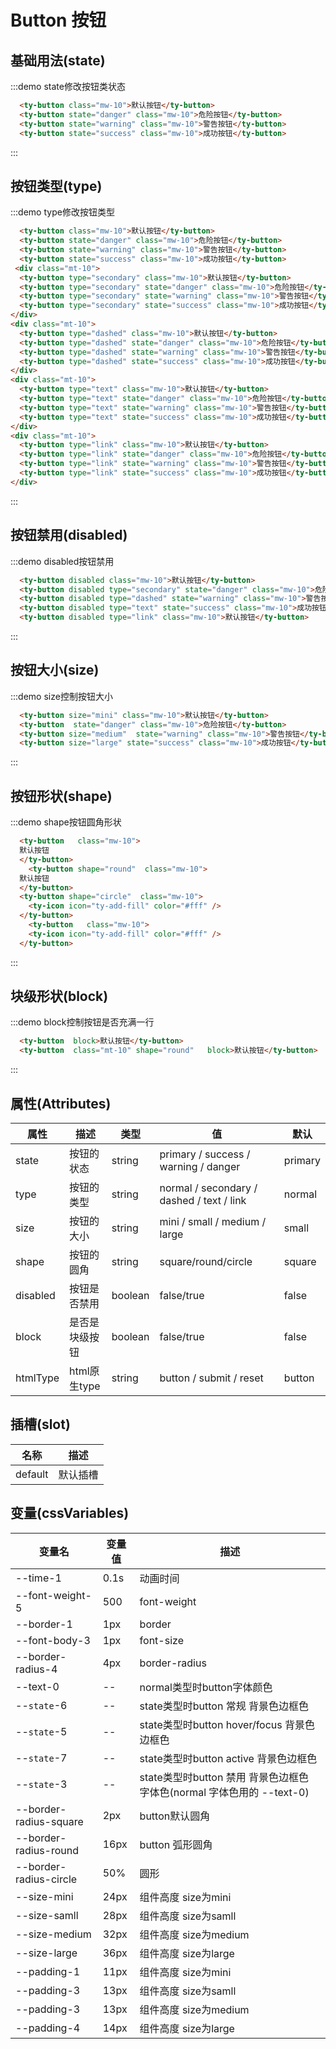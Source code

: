 # Button 按钮
## 基础用法(state)

:::demo  state修改按钮类状态
```html
  <ty-button class="mw-10">默认按钮</ty-button>
  <ty-button state="danger" class="mw-10">危险按钮</ty-button>
  <ty-button state="warning" class="mw-10">警告按钮</ty-button>
  <ty-button state="success" class="mw-10">成功按钮</ty-button>
```
:::


## 按钮类型(type)

:::demo  type修改按钮类型
```html
  <ty-button class="mw-10">默认按钮</ty-button>
  <ty-button state="danger" class="mw-10">危险按钮</ty-button>
  <ty-button state="warning" class="mw-10">警告按钮</ty-button>
  <ty-button state="success" class="mw-10">成功按钮</ty-button>
 <div class="mt-10">
  <ty-button type="secondary" class="mw-10">默认按钮</ty-button>
  <ty-button type="secondary" state="danger" class="mw-10">危险按钮</ty-button>
  <ty-button type="secondary" state="warning" class="mw-10">警告按钮</ty-button>
  <ty-button type="secondary" state="success" class="mw-10">成功按钮</ty-button>
</div>
<div class="mt-10">
  <ty-button type="dashed" class="mw-10">默认按钮</ty-button>
  <ty-button type="dashed" state="danger" class="mw-10">危险按钮</ty-button>
  <ty-button type="dashed" state="warning" class="mw-10">警告按钮</ty-button>
  <ty-button type="dashed" state="success" class="mw-10">成功按钮</ty-button>
</div>
<div class="mt-10">
  <ty-button type="text" class="mw-10">默认按钮</ty-button>
  <ty-button type="text" state="danger" class="mw-10">危险按钮</ty-button>
  <ty-button type="text" state="warning" class="mw-10">警告按钮</ty-button>
  <ty-button type="text" state="success" class="mw-10">成功按钮</ty-button>
</div>
<div class="mt-10">
  <ty-button type="link" class="mw-10">默认按钮</ty-button>
  <ty-button type="link" state="danger" class="mw-10">危险按钮</ty-button>
  <ty-button type="link" state="warning" class="mw-10">警告按钮</ty-button>
  <ty-button type="link" state="success" class="mw-10">成功按钮</ty-button>
</div> 

```
:::




## 按钮禁用(disabled)
:::demo  disabled按钮禁用
```html
  <ty-button disabled class="mw-10">默认按钮</ty-button>
  <ty-button disabled type="secondary" state="danger" class="mw-10">危险按钮</ty-button>
  <ty-button disabled type="dashed" state="warning" class="mw-10">警告按钮</ty-button>
  <ty-button disabled type="text" state="success" class="mw-10">成功按钮</ty-button>
  <ty-button disabled type="link" class="mw-10">默认按钮</ty-button>
```
:::
## 按钮大小(size)

:::demo  size控制按钮大小
```html
  <ty-button size="mini" class="mw-10">默认按钮</ty-button>
  <ty-button  state="danger" class="mw-10">危险按钮</ty-button>
  <ty-button size="medium"  state="warning" class="mw-10">警告按钮</ty-button>
  <ty-button size="large" state="success" class="mw-10">成功按钮</ty-button>
```
:::

## 按钮形状(shape)

:::demo  shape按钮圆角形状
```html
  <ty-button   class="mw-10">   
  默认按钮
  </ty-button>
    <ty-button shape="round"  class="mw-10">   
  默认按钮
  </ty-button>
  <ty-button shape="circle"  class="mw-10">   
    <ty-icon icon="ty-add-fill" color="#fff" />
  </ty-button>
    <ty-button   class="mw-10">   
    <ty-icon icon="ty-add-fill" color="#fff" />
  </ty-button>
```
:::


## 块级形状(block)

:::demo  block控制按钮是否充满一行
```html
  <ty-button  block>默认按钮</ty-button>
  <ty-button  class="mt-10" shape="round"   block>默认按钮</ty-button>
```
:::


## 属性(Attributes)

<div class="listTb">

| 属性      | 描述    | 类型      | 值       | 默认   |
|----- |----- |----- |----- |-----  |
| state     | 按钮的状态  | string  | primary / success / warning / danger    | primary |
| type      | 按钮的类型  | string  | normal / secondary / dashed / text / link   | normal |
| size      | 按钮的大小  | string  | mini / small / medium / large  | small |
| shape     | 按钮的圆角  | string  | square/round/circle | square |
| disabled  | 按钮是否禁用  | boolean   | false/true | false   |
| block     | 是否是块级按钮  | boolean   | false/true | false   |
| htmlType  | html原生type | string | button / submit / reset | button |

</div>

## 插槽(slot)

<div class="listTb">

| 名称      | 描述    |
|----- |----- |
| default | 默认插槽 |
</div>

## 变量(cssVariables)

<div class="cssVar">

| 变量名      | 变量值    | 描述 |
|----- |----- |----- |
| --time-1 | 0.1s | 动画时间 |
| --font-weight-5 | 500 | font-weight |
| --border-1 | 1px | border |
| --font-body-3 | 1px | font-size |
| --border-radius-4 | 4px | border-radius |
| --text-0 | -- | normal类型时button字体颜色
| --`state`-6 | -- | state类型时button 常规 背景色边框色
| --`state`-5 | -- | state类型时button hover/focus 背景色边框色
| --`state`-7 | -- | state类型时button active 背景色边框色
| --`state`-3 | -- | state类型时button 禁用 背景色边框色 字体色(normal 字体色用的 --text-0)
| --border-radius-square | 2px | button默认圆角 
| --border-radius-round  | 16px | button 弧形圆角
| --border-radius-circle | 50% | 圆形
| --size-mini | 24px | 组件高度 size为mini
| --size-samll | 28px | 组件高度 size为samll
| --size-medium | 32px | 组件高度 size为medium
| --size-large | 36px | 组件高度 size为large
| --padding-1 | 11px | 组件高度 size为mini
| --padding-3 | 13px | 组件高度 size为samll
| --padding-3 | 13px | 组件高度 size为medium
| --padding-4 | 14px | 组件高度 size为large

</div>





